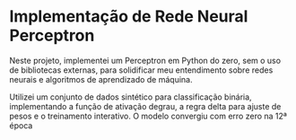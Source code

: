 # Implementação de Rede Neural Perceptron

Neste projeto, implementei um Perceptron em Python do zero, sem o uso de bibliotecas externas, para solidificar meu entendimento sobre redes neurais e algoritmos de aprendizado de máquina.

Utilizei um conjunto de dados sintético para classificação binária, implementando a função de ativação degrau, a regra delta para ajuste de pesos e o treinamento interativo. O modelo convergiu com erro zero na 12ª época
